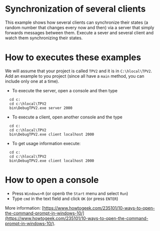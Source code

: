 # Synchronization of several clients

This example shows how several clients can synchronize their states (a random number that changes every now and then) via a server that simply forwards messages between them. Execute a sever and several client and watch them synchronizing their states.

# How to executes these examples


We will assume that your project is called ``TPV2`` and it is in ``C:\hlocal\TPV2``. Add an example to you project (since all have a ``main`` method, you can include only one at a time).

- To execute the server, open a console and then type

```
  cd c:
  cd c:\hlocal\TPV2
  bin\DebugTPV2.exe server 2000
```

- To execute a client, open another console and the type
  
```
  cd c:
  cd c:\hlocal\TPV2
  bin\DebugTPV2.exe client localhost 2000
```
  
- To get usage information execute:

```
  cd c:
  cd c:\hlocal\TPV2
  bin\DebugTPV2.exe client localhost 2000
```


# How to open a console

- Press ``Windows+R`` (or openb the ``Start`` menu and select ``Run``)
- Type ``cmd`` in the text field and click ``OK`` (or press ``ENTER``)  


More information: [https://www.howtogeek.com/235101/10-ways-to-open-the-command-prompt-in-windows-10/](https://www.howtogeek.com/235101/10-ways-to-open-the-command-prompt-in-windows-10/).
